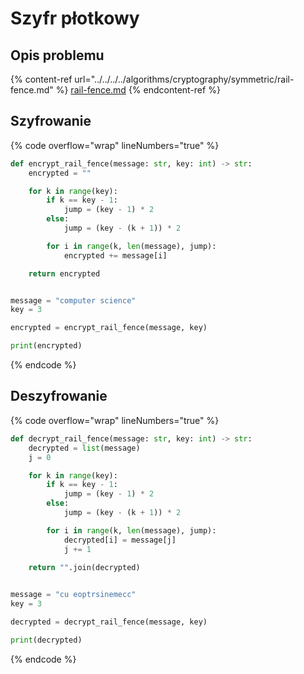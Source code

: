 # Szyfr płotkowy

## Opis problemu

{% content-ref url="../../../../algorithms/cryptography/symmetric/rail-fence.md" %}
[rail-fence.md](../../../../algorithms/cryptography/symmetric/rail-fence.md)
{% endcontent-ref %}

## Szyfrowanie

{% code overflow="wrap" lineNumbers="true" %}
```python
def encrypt_rail_fence(message: str, key: int) -> str:
    encrypted = ""

    for k in range(key):
        if k == key - 1:
            jump = (key - 1) * 2
        else:
            jump = (key - (k + 1)) * 2

        for i in range(k, len(message), jump):
            encrypted += message[i]

    return encrypted


message = "computer science"
key = 3

encrypted = encrypt_rail_fence(message, key)

print(encrypted)
```
{% endcode %}

## Deszyfrowanie

{% code overflow="wrap" lineNumbers="true" %}
```python
def decrypt_rail_fence(message: str, key: int) -> str:
    decrypted = list(message)
    j = 0

    for k in range(key):
        if k == key - 1:
            jump = (key - 1) * 2
        else:
            jump = (key - (k + 1)) * 2

        for i in range(k, len(message), jump):
            decrypted[i] = message[j]
            j += 1
            
    return "".join(decrypted)


message = "cu eoptrsinemecc"
key = 3

decrypted = decrypt_rail_fence(message, key)

print(decrypted)
```
{% endcode %}
